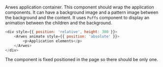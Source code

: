 Arwes application container. This component should wrap the application components.
It can have a background image and a pattern image between the background and the
content. It uses `Puffs` component to display an animation between the children
and the background.

```js
<div style={{ position: 'relative', height: 300 }}>
    <Arwes animate style={{ position: 'absolute' }}>
        <p>Application elements</p>
    </Arwes>
</div>
```

The component is fixed positioned in the page so there should be only one.
